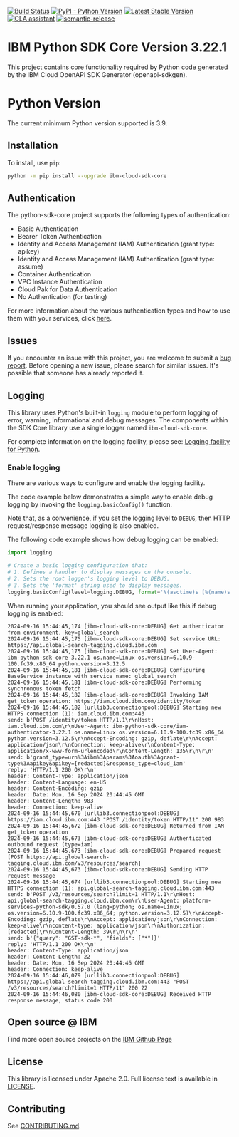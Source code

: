 [![Build Status](https://app.travis-ci.com/IBM/python-sdk-core.svg?branch=main)](https://app.travis-ci.com/IBM/python-sdk-core)
[![PyPI - Python Version](https://img.shields.io/pypi/pyversions/ibm-cloud-sdk-core)](https://pypi.org/project/ibm-cloud-sdk-core/)
[![Latest Stable Version](https://img.shields.io/pypi/v/ibm-cloud-sdk-core.svg)](https://pypi.python.org/pypi/ibm-cloud-sdk-core)
[![CLA assistant](https://cla-assistant.io/readme/badge/ibm/python-sdk-core)](https://cla-assistant.io/ibm/python-sdk-core)
[![semantic-release](https://img.shields.io/badge/%20%20%F0%9F%93%A6%F0%9F%9A%80-semantic--release-e10079.svg)](https://github.com/semantic-release/semantic-release)

# IBM Python SDK Core Version 3.22.1
This project contains core functionality required by Python code generated by the IBM Cloud OpenAPI SDK Generator
(openapi-sdkgen).

# Python Version
The current minimum Python version supported is 3.9.

## Installation

To install, use `pip`:

```bash
python -m pip install --upgrade ibm-cloud-sdk-core
```

## Authentication
The python-sdk-core project supports the following types of authentication:
- Basic Authentication
- Bearer Token Authentication
- Identity and Access Management (IAM) Authentication (grant type: apikey)
- Identity and Access Management (IAM) Authentication (grant type: assume)
- Container Authentication
- VPC Instance Authentication
- Cloud Pak for Data Authentication
- No Authentication (for testing)

For more information about the various authentication types and how to use them with your services, click [here](Authentication.md).

## Issues

If you encounter an issue with this project, you are welcome to submit a [bug report](https://github.com/IBM/python-sdk-core/issues).
Before opening a new issue, please search for similar issues. It's possible that someone has already reported it.

## Logging

This library uses Python's built-in `logging` module to perform logging of error,
warning, informational and debug messages.
The components within the SDK Core library use a single logger named `ibm-cloud-sdk-core`.

For complete information on the logging facility, please see: [Logging facility for Python](https://docs.python.org/3/library/logging.html).

### Enable logging

There are various ways to configure and enable the logging facility.

The code example below demonstrates a simple way to enable debug logging by invoking
the `logging.basicConfig()` function.

Note that, as a convenience, if you set the logging level to `DEBUG`, then HTTP request/response message logging
is also enabled.

The following code example shows how debug logging can be enabled:
```python
import logging

# Create a basic logging configuration that:
# 1. Defines a handler to display messages on the console.
# 2. Sets the root logger's logging level to DEBUG.
# 3. Sets the 'format' string used to display messages.
logging.basicConfig(level=logging.DEBUG, format='%(asctime)s [%(name)s:%(levelname)s] %(message)s', force=True)
```

When running your application, you should see output like this if debug logging is enabled:
```
2024-09-16 15:44:45,174 [ibm-cloud-sdk-core:DEBUG] Get authenticator from environment, key=global_search
2024-09-16 15:44:45,175 [ibm-cloud-sdk-core:DEBUG] Set service URL: https://api.global-search-tagging.cloud.ibm.com
2024-09-16 15:44:45,175 [ibm-cloud-sdk-core:DEBUG] Set User-Agent: ibm-python-sdk-core-3.22.1 os.name=Linux os.version=6.10.9-100.fc39.x86_64 python.version=3.12.5
2024-09-16 15:44:45,181 [ibm-cloud-sdk-core:DEBUG] Configuring BaseService instance with service name: global_search
2024-09-16 15:44:45,181 [ibm-cloud-sdk-core:DEBUG] Performing synchronous token fetch
2024-09-16 15:44:45,182 [ibm-cloud-sdk-core:DEBUG] Invoking IAM get_token operation: https://iam.cloud.ibm.com/identity/token
2024-09-16 15:44:45,182 [urllib3.connectionpool:DEBUG] Starting new HTTPS connection (1): iam.cloud.ibm.com:443
send: b'POST /identity/token HTTP/1.1\r\nHost: iam.cloud.ibm.com\r\nUser-Agent: ibm-python-sdk-core/iam-authenticator-3.22.1 os.name=Linux os.version=6.10.9-100.fc39.x86_64 python.version=3.12.5\r\nAccept-Encoding: gzip, deflate\r\nAccept: application/json\r\nConnection: keep-alive\r\nContent-Type: application/x-www-form-urlencoded\r\nContent-Length: 135\r\n\r\n'
send: b'grant_type=urn%3Aibm%3Aparams%3Aoauth%3Agrant-type%3Aapikey&apikey=[redacted]&response_type=cloud_iam'
reply: 'HTTP/1.1 200 OK\r\n'
header: Content-Type: application/json
header: Content-Language: en-US
header: Content-Encoding: gzip
header: Date: Mon, 16 Sep 2024 20:44:45 GMT
header: Content-Length: 983
header: Connection: keep-alive
2024-09-16 15:44:45,670 [urllib3.connectionpool:DEBUG] https://iam.cloud.ibm.com:443 "POST /identity/token HTTP/11" 200 983
2024-09-16 15:44:45,672 [ibm-cloud-sdk-core:DEBUG] Returned from IAM get_token operation
2024-09-16 15:44:45,673 [ibm-cloud-sdk-core:DEBUG] Authenticated outbound request (type=iam)
2024-09-16 15:44:45,673 [ibm-cloud-sdk-core:DEBUG] Prepared request [POST https://api.global-search-tagging.cloud.ibm.com/v3/resources/search]
2024-09-16 15:44:45,673 [ibm-cloud-sdk-core:DEBUG] Sending HTTP request message
2024-09-16 15:44:45,674 [urllib3.connectionpool:DEBUG] Starting new HTTPS connection (1): api.global-search-tagging.cloud.ibm.com:443
send: b'POST /v3/resources/search?limit=1 HTTP/1.1\r\nHost: api.global-search-tagging.cloud.ibm.com\r\nUser-Agent: platform-services-python-sdk/0.57.0 (lang=python; os.name=Linux; os.version=6.10.9-100.fc39.x86_64; python.version=3.12.5)\r\nAccept-Encoding: gzip, deflate\r\nAccept: application/json\r\nConnection: keep-alive\r\ncontent-type: application/json\r\nAuthorization: [redacted]\r\nContent-Length: 39\r\n\r\n'
send: b'{"query": "GST-sdk-*", "fields": ["*"]}'
reply: 'HTTP/1.1 200 OK\r\n'
header: Content-Type: application/json
header: Content-Length: 22
header: Date: Mon, 16 Sep 2024 20:44:46 GMT
header: Connection: keep-alive
2024-09-16 15:44:46,079 [urllib3.connectionpool:DEBUG] https://api.global-search-tagging.cloud.ibm.com:443 "POST /v3/resources/search?limit=1 HTTP/11" 200 22
2024-09-16 15:44:46,080 [ibm-cloud-sdk-core:DEBUG] Received HTTP response message, status code 200
```

## Open source @ IBM

Find more open source projects on the [IBM Github Page](http://github.com/IBM)

## License

This library is licensed under Apache 2.0. Full license text is
available in [LICENSE](LICENSE).

## Contributing

See [CONTRIBUTING.md](CONTRIBUTING.md).
